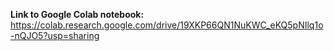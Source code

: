 

**Link to Google Colab notebook:** https://colab.research.google.com/drive/19XKP66QN1NuKWC_eKQ5pNIlq1o-nQJO5?usp=sharing    


